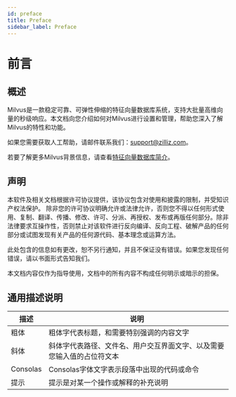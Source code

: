 ```yaml
---
id: preface
title: Preface
sidebar_label: Preface
---
```


# 前言


## 概述
Milvus是一款稳定可靠、可弹性伸缩的特征向量数据库系统，支持大批量高维向量的秒级响应。本文档向您介绍如何对Milvus进行设置和管理，帮助您深入了解Milvus的特性和功能。

如果您需要获取人工帮助，请邮件联系我们：support@zilliz.com。

若要了解更多Milvus背景信息，请查看[特征向量数据库简介](../vectordb/feature-vector-db.md)。

## 声明
本软件及相关文档根据许可协议提供，该协议包含对使用和披露的限制，并受知识产权法保护。 除非您的许可协议明确允许或法律允许，否则您不得以任何形式使用、复制、翻译、传播、修改、许可、分派、再授权、发布或再版任何部分。除非法律要求互操作性，否则禁止对该软件进行反向编译、反向工程、破解产品的任何部分或试图发现有关产品的任何源代码、基本理念或运算方法。

此处包含的信息如有更改，恕不另行通知，并且不保证没有错误。如果您发现任何错误，请以书面形式告知我们。

本文档内容仅作为指导使用，文档中的所有内容不构成任何明示或暗示的担保。


## 通用描述说明

| 描述       |    说明                                 |
|-----------|-----------------------------------------|
| 粗体      | 粗体字代表标题，和需要特别强调的内容文字    |
| 斜体      | 斜体字代表路径、文件名、用户交互界面文字、以及需要您输入值的占位符文本 |
| Consolas  | Consolas字体文字表示段落中出现的代码或命令 |
| 提示      | 提示是对某一个操作或解释的补充说明          |
